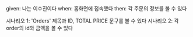 
given: 나는 이수진이다
when: 홈화면에 접속했다
then: 각 주문의 정보를 볼 수 있다

시나리오 1: 'Orders' 제목과 ID, TOTAL PRICE 문구를 볼 수 있다
시나리오 2: 각 order의 id와 금액을 볼 수 있다
